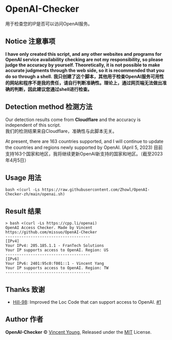 # OpenAI-Checker
用于检查您的IP是否可以访问OpenAI服务。

## Notice 注意事项 
**I have only created this script, and any other websites and programs for OpenAI service availability checking are not my responsibility, so please judge the accuracy by yourself. Theoretically, it is not possible to make accurate judgments through the web side, so it is recommended that you do so through a shell.**
**我只创建了这个脚本，其他用于检查OpenAI服务可用性的网站和程序不是我的责任，请自行判断准确性。理论上，通过网页端无法做出准确的判断，因此建议您通过shell进行检查。**

## Detection method 检测方法 
Our detection results come from **Cloudflare** and the accuracy is independent of this script.   
我们的检测结果来自Cloudflare，准确性与此脚本无关。

At present, there are 163 countries supported, and I will continue to update the countries and regions newly supported by OpenAI. (April 5, 2023)
目前支持163个国家和地区，我将继续更新OpenAI新支持的国家和地区。（截至2023年4月5日）

## Usage 用法

```shell
bash <(curl -Ls https://raw.githubusercontent.com/Zhowl/OpenAI-Checker-zh/main/openai.sh)
```
## Result 结果
```
> bash <(curl -Ls https://cpp.li/openai)
OpenAI Access Checker. Made by Vincent
https://github.com/missuo/OpenAI-Checker
-------------------------------------
[IPv4]
Your IPv4: 205.185.1.1 - FranTech Solutions
Your IP supports access to OpenAI. Region: US
-------------------------------------
[IPv6]
Your IPv6: 2401:95c0:f001::1 - Vincent Yang
Your IP supports access to OpenAI. Region: TW
-------------------------------------
```
## Thanks 致谢
- [Hill-98](https://github.com/Hill-98): Improved the Loc Code that can support access to OpenAI. [#1](https://github.com/missuo/OpenAI-Checker/issues/1)

## Author 作者
**OpenAI-Checker** © [Vincent Young](https://github.com/missuo), Released under the [MIT](./LICENSE) License.<br>
